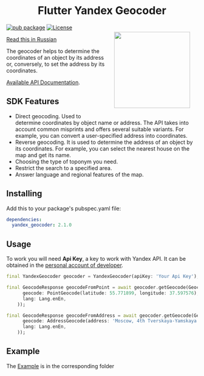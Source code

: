 <h1 align="center">Flutter Yandex Geocoder</h1>

<a href="https://madbrains.ru/"><img src="https://firebasestorage.googleapis.com/v0/b/mad-brains-web.appspot.com/o/logo.png?alt=media" width="200" align="right" style="margin: 20px;"/></a>

[![pub package](https://img.shields.io/pub/v/yandex_geocoder.svg)](https://pub.dartlang.org/packages/yandex_geocoder)
[![License](https://img.shields.io/badge/license-MIT-blue.svg)](https://opensource.org/licenses/MIT)

[Read this in Russian](README.ru.md)

The geocoder helps to determine the coordinates of an object by its address or, conversely, to set the address by its coordinates.

[Available API Documentation][documentation].

## SDK Features
* Direct geocoding. Used to determine coordinates by object name or address. The API takes into account common misprints and offers several suitable variants. For example, you can convert a user-specified address into coordinates.
* Reverse geocoding. It is used to determine the address of an object by its coordinates. For example, you can select the nearest house on the map and get its name.
* Choosing the type of toponym you need.
* Restrict the search to a specified area.
* Answer language and regional features of the map.

## Installing
Add this to your package's pubspec.yaml file:
```yaml
dependencies:
  yandex_geocoder: 2.1.0
```

## Usage
To work you will need **Api Key**, a key to work with Yandex API. It can be obtained in the [personal account of developer][account].

```dart
final YandexGeocoder geocoder = YandexGeocoder(apiKey: 'Your Api Key');

final GeocodeResponse geocodeFromPoint = await geocoder.getGeocode(GeocodeRequest(
      geocode: PointGeocode(latitude: 55.771899, longitude: 37.597576),
      lang: Lang.enEn,
    ));

final GeocodeResponse geocodeFromAddress = await geocoder.getGeocode(GeocodeRequest(
      geocode: AddressGeocode(address: 'Moscow, 4th Tverskaya-Yamskaya street, 7'),
      lang: Lang.enEn,
    ));
```

## Example
The [Example][example] is in the corresponding folder

[documentation]: https://yandex.ru/dev/maps/geocoder/doc/desc/concepts/about.html
[account]: https://developer.tech.yandex.ru/?from=geocoder
[example]: https://github.com/MadBrains/Yandex-Geocoder-Flutter/tree/main/example/